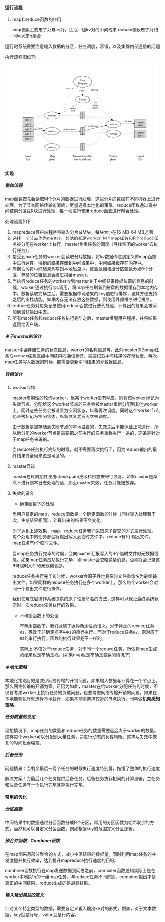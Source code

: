 #### 运行流程

1. map和reduce函数的作用

   map函数主要用于处理kv对，生成一组kv对的中间结果
   reduce函数用于对相同key进行聚合

运行时系统需要注意输入数据的分区，任务调度，容错，以及集群内部通信的问题

执行流程图如下:

<img src="./img/mapreduce.png" style="zoom:60%;" />

#### 实现

##### 整体流程

map函数首先会读取M个分片的数据进行处理，这些分片的数据在不同机器上进行处理，为了节省网络传输的消耗，尽量选择本地化的策略。reduce函数通过将中间结果分区成R块进行处理，每一块进行使用reduce函数进行聚合处理。

处理流程如下：

1. mapreduce客户端程序将输入分片成M块，每块大小在16 MB-64 MB之间
2. 选择一个节点作为master，其他的都是worker. M个map任务和R个reduce任务被分配在worker上执行，master负责任务的调度（寻找空闲的worker去执行任务）。
3. 接受到map任务的worker会读取分片数据，将kv数据传递到定义的map函数中进行运算，得到的结果存储到中间结果中，中间结果缓存在内存中。
4. 周期性的将中间结果刷写到本地磁盘中，这些数据根据分区函数分成R个分区，存储的位置信息会被汇报给master。
5. 当执行reduce任务的worker收到master关于中间结果数据位置的信息的时候，worker通过执行rpc调用，将map任务刷新到磁盘的数据缓存到本地内存中。数据读取完毕之后，需要根据中间结果的key值进行排序，这样方便支持之后的查找功能。如果内存无法存放这些数据，则使用外部排序进行排序。
6. reduce任务对每条记录使用reduce函数进行迭代处理，计算出的结果会被添加到最终输出中去。
7. 所有map任务和reduce任务执行完毕之后，master唤醒用户程序，并将结果返回给客户端。

##### 关于master的设计

master中会存储任务的状态信息，worker的名称信息等，此外master作为map任务与reduce任务直接中间结果的通信桥梁，需要记载中间结果的存储位置。每次map任务写入数据的时候，都需要更新中间结果的元数据信息。

##### 容错设计

1. worker容错

   master周期性的轮询worker，当某个worker没有响应，则将该worker标记为失效节点。分配给这个worker节点的任务会被master重新分配到其他worker上，同时这些任务会被设置为空闲状态，以备再次调度。同时这个worker节点也会被标记为空闲状态，以备恢复之后再次被调度。

   

   由于数据是被存储到失败节点的本地磁盘的，失效之后不能保证正常通行，所以新分配的worker节点是需要把之前执行的任务重新执行一遍的，这条是针对于map任务来说的。

   

   当reduce任务执行完毕的时候，就不需要再次执行了，因为reduce输出的最终结果对全局来说是可见的。

   

2. master容错

   master通过周期性使用checkpoint技术和日志来进行恢复。如果master是单点不进行副本日志处理的话，那么master失效，任务只能被放弃。

   

3. 失效的语义

   + 确定函数下的处理

   当用户指定的map，reduce函数是一个确定函数的时候（同样输入处理若干次，生成结果相同），计算出来的结果不会变化

   为了达到上述效果，map，reduce任务我们采取原子提交的方式进行处理。每个处理中的任务都会将输出写入到临时文件中，reduce有1个输出文件，map任务有r个临时文件。

   

   当map任务执行完毕的时候，会向master汇报写入的R个临时文件的元数据信息。如果map任务成功执行完毕，则master会忽略这条消息，否则将会记录这R哥临时文件的元数据信息。

   

   reduce任务执行完毕的时候，worker会原子性地将临时文件重命名为最终输出文件。如果同样的reduce任务执行在多个worker上，那么每个worker会对同一个输出文件进行操作。

   

   我们使用底层操作系统提供的原子性重命名的方法，这样可以保证最终系统状态时一次reduce任务执行的效果。

   + 不确定函数下的处理

     不确定函数下，我们减弱了这种确定性的语义。对于特定的reduce任务`R1`，等效于非确定程序中`R1`的串行执行。而对于reduce任务`R2`，则对应于`R2`的串行执行。函数的执行效果是不一样的。

     实际上 不仅对于reduce任务，对于同一个reduce任务，所依赖map生成的结果也是不确定的。(如果map也是不确定函数的情况下)

##### 本地化策略

本地化策略目的是减少网络传输的开销问题，如果输入数据与计算在一个节点上，那么网络传输的开销为零。正因为如此，master在给worker分配任务的时候，不仅要考虑worker上执行任务的负载问题，也要考虑网络传输开销的问题。如果在本地能够执行就选择本地执行，如果不能则选择较近的节点执行。也叫做**机架感知策略**。

##### 任务数量的设定

理想情况下，map任务的数量和reduce任务的数量需要远远大于worker的数量。
这样每个worker可以分配到大量任务，并进行动态的负载均衡。这样从失效中恢复的时间也会缩短。

##### 后备任务

问题情景：当剩余最后一两个任务的时候执行速度特别慢，拖慢了整体的执行速度

解决方案：为最后几个任务提供后备任务，后备任务执行相同的计算逻辑，主任务和后备任务有一个执行完毕就算执行完毕。

#### 常用的优化

##### 分区函数

中间结果中的数据通过分区函数分成R个分区，常用的分区函数为哈希取余的方式，当然也可以自定义分区函数，例如根据key的范围定义分区逻辑。

##### 预合并函数  -  Combiner函数

在map侧采用部分聚合的方式，减小中间结果的数据量，同时利用map任务的并发度提升执行效率，达到提升mapreduce执行速度的目的。

combiner函数执行在map发送数据到网络之前，combiner函数逻辑实际上是在worker本地执行的一组map任务，与reduce任务不同的是，combiner输出才是真正的中间结果，reduce生成的是最终结果。

##### 输入输出类型的定义

针对某个特定类型的数据，需要自定义输入输出kv对的形式，例如，对于文本数据，key就是行号，value就是行内容。